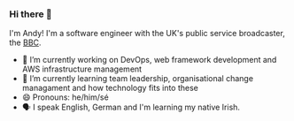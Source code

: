 ### Hi there 👋

I'm Andy! I'm a software engineer with the UK's public service broadcaster, the [BBC](https://www.bbc.co.uk).


- 🔭 I’m currently working on DevOps, web framework development and AWS infrastructure management
- 🌱 I’m currently learning team leadership, organisational change managament and how technology fits into these
- 😄 Pronouns: he/him/sé
- 🗣️ I speak English, German and I'm learning my native Irish.

<!--
**andyharmon/andyharmon** is a ✨ _special_ ✨ repository because its `README.md` (this file) appears on your GitHub profile.

Here are some ideas to get you started:

- 🔭 I’m currently working on ...
- 🌱 I’m currently learning ...
- 👯 I’m looking to collaborate on ...
- 🤔 I’m looking for help with ...
- 💬 Ask me about ...
- 📫 How to reach me: ...
- 😄 Pronouns: ...
- ⚡ Fun fact: ...
-->
